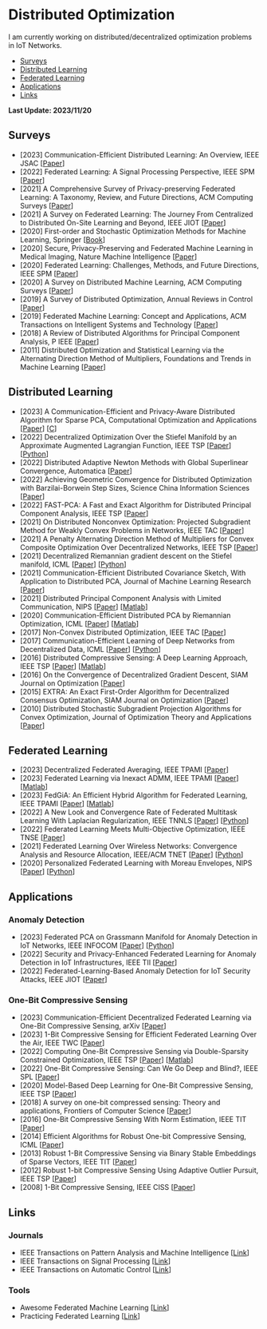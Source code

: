 # Distributed Optimization
I am currently working on distributed/decentralized optimization problems in IoT Networks.
- [Surveys](#Surveys)
- [Distributed Learning](#Distributed_Learning)
- [Federated Learning](#Federated_Learning)
- [Applications](#Applications)
- [Links](#Links)

    
<strong> Last Update: 2023/11/20 </strong>


<a name="Surveys" />

## Surveys
- [2023] Communication-Efficient Distributed Learning: An Overview, IEEE JSAC  [[Paper](https://ieeexplore.ieee.org/document/10038471)]
- [2022] Federated Learning: A Signal Processing Perspective, IEEE SPM  [[Paper](https://ieeexplore.ieee.org/abstract/document/9770266)]
- [2021] A Comprehensive Survey of Privacy-preserving Federated Learning: A Taxonomy, Review, and Future Directions, ACM Computing Surveys [[Paper](https://dl.acm.org/doi/abs/10.1145/3460427)]
- [2021] A Survey on Federated Learning: The Journey From Centralized to Distributed On-Site Learning and Beyond, IEEE JIOT [[Paper](https://ieeexplore.ieee.org/abstract/document/9220780)]
- [2020] First-order and Stochastic Optimization Methods for Machine Learning, Springer [[Book](https://link.springer.com/content/pdf/10.1007/978-3-030-39568-1.pdf)]
- [2020] Secure, Privacy-Preserving and Federated Machine Learning in Medical Imaging, Nature Machine Intelligence [[Paper](https://www.nature.com/articles/s42256-020-0186-1)]
- [2020] Federated Learning: Challenges, Methods, and Future Directions, IEEE SPM [[Paper](https://ieeexplore.ieee.org/abstract/document/9084352)]
- [2020] A Survey on Distributed Machine Learning, ACM Computing Surveys [[Paper](https://dl.acm.org/doi/abs/10.1145/3377454)]
- [2019] A Survey of Distributed Optimization, Annual Reviews in Control [[Paper](https://www.sciencedirect.com/science/article/abs/pii/S1367578819300082)]
- [2019] Federated Machine Learning: Concept and Applications, ACM Transactions on Intelligent Systems and Technology  [[Paper](https://dl.acm.org/doi/abs/10.1145/3298981)]
- [2018] A Review of Distributed Algorithms for Principal Component Analysis, P IEEE [[Paper](https://ieeexplore.ieee.org/abstract/document/8425655)]
- [2011] Distributed Optimization and Statistical Learning via the Alternating Direction Method of Multipliers, Foundations and Trends in Machine Learning [[Paper](https://www.nowpublishers.com/article/Details/MAL-016)]


<a name="Distributed_Learning" />

## Distributed Learning
- [2023] A Communication-Efficient and Privacy-Aware Distributed Algorithm for Sparse PCA, Computational Optimization and Applications [[Paper](https://link.springer.com/article/10.1007/s10589-023-00481-4)] [[C](http://lsec.cc.ac.cn/~liuxin/Solvers/DSSAL1.zip)]
- [2022] Decentralized Optimization Over the Stiefel Manifold by an Approximate Augmented Lagrangian Function, IEEE TSP [[Paper](https://ieeexplore.ieee.org/abstract/document/9798866)] [[Python](http://lsec.cc.ac.cn/~liuxin/Solvers/DEST.zip)]
- [2022] Distributed Adaptive Newton Methods with Global Superlinear Convergence, Automatica [[Paper](https://www.sciencedirect.com/science/article/pii/S0005109821006865)]
- [2022] Achieving Geometric Convergence for Distributed Optimization with Barzilai-Borwein Step Sizes, Science China Information Sciences  [[Paper](http://scis.scichina.com/en/2022/149204.pdf)]
- [2022] FAST-PCA: A Fast and Exact Algorithm for Distributed Principal Component Analysis, IEEE TSP [[Paper](https://ieeexplore.ieee.org/abstract/document/10012289)]
- [2021] On Distributed Nonconvex Optimization: Projected Subgradient Method for Weakly Convex Problems in Networks, IEEE TAC [[Paper](https://ieeexplore.ieee.org/abstract/document/9345428)]
- [2021] A Penalty Alternating Direction Method of Multipliers for Convex Composite Optimization Over Decentralized Networks, IEEE TSP [[Paper](https://ieeexplore.ieee.org/abstract/document/9466405)]
- [2021] Decentralized Riemannian gradient descent on the Stiefel manifold, ICML [[Paper](https://proceedings.mlr.press/v139/chen21g.html)] [[Python](https://github.com/chenshixiang/Decentralized_Riemannian_gradient_descent_on_Stiefel_manifold)]
- [2021] Communication-Efficient Distributed Covariance Sketch, With Application to Distributed PCA, Journal of Machine Learning Research [[Paper](https://dl.acm.org/doi/abs/10.5555/3546258.3546338)]
- [2021] Distributed Principal Component Analysis with Limited Communication, NIPS [[Paper](https://proceedings.neurips.cc/paper_files/paper/2021/hash/1680e9fa7b4dd5d62ece800239bb53bd-Abstract.html)] [[Matlab](https://github.com/IST-DASLab/QRGD)]
- [2020] Communication-Efficient Distributed PCA by Riemannian Optimization, ICML [[Paper](https://proceedings.mlr.press/v119/huang20e.html)] [[Matlab](https://github.com/IST-DASLab/QRGD)]
- [2017] Non-Convex Distributed Optimization, IEEE TAC [[Paper](https://ieeexplore.ieee.org/abstract/document/7807315)]
- [2017] Communication-Efficient Learning of Deep Networks from Decentralized Data, ICML [[Paper](http://proceedings.mlr.press/v54/mcmahan17a/mcmahan17a.pdf)] [[Python](https://github.com/AshwinRJ/Federated-Learning-PyTorch)]
- [2016] Distributed Compressive Sensing: A Deep Learning Approach, IEEE TSP [[Paper](https://ieeexplore.ieee.org/abstract/document/7457684)]  [[Matlab](https://github.com/hamidpalangi/Distributed-Compressive-Sensing-A-Deep-Learning-Approach)] 
- [2016] On the Convergence of Decentralized Gradient Descent, SIAM Journal on Optimization [[Paper](https://epubs.siam.org/doi/abs/10.1137/130943170)]
- [2015] EXTRA: An Exact First-Order Algorithm for Decentralized Consensus Optimization, SIAM Journal on Optimization [[Paper](https://epubs.siam.org/doi/abs/10.1137/14096668X)]
- [2010] Distributed Stochastic Subgradient Projection Algorithms for Convex Optimization, Journal of Optimization Theory and Applications [[Paper](https://link.springer.com/article/10.1007/s10957-010-9737-7)]


<a name="Federated Learning" />

## Federated Learning
- [2023] Decentralized Federated Averaging, IEEE TPAMI [[Paper](https://ieeexplore.ieee.org/abstract/document/9850408)]
- [2023] Federated Learning via Inexact ADMM, IEEE TPAMI [[Paper](https://ieeexplore.ieee.org/abstract/document/10040221)] [[Matlab](https://github.com/ShenglongZhou/FedADMM)]
- [2023] FedGiA: An Efficient Hybrid Algorithm for Federated Learning, IEEE TPAMI [[Paper](https://ieeexplore.ieee.org/abstract/document/10106001)] [[Matlab](https://github.com/ShenglongZhou/FedGiA)]
- [2022] A New Look and Convergence Rate of Federated Multitask Learning With Laplacian Regularization, IEEE TNNLS [[Paper](https://ieeexplore.ieee.org/abstract/document/9975151)] [[Python](https://github.com/CharlieDinh/FedU_FMTL)]
- [2022] Federated Learning Meets Multi-Objective Optimization, IEEE TNSE [[Paper](https://ieeexplore.ieee.org/abstract/document/9762229)]
- [2021] Federated Learning Over Wireless Networks: Convergence Analysis and Resource Allocation, IEEE/ACM TNET [[Paper](https://ieeexplore.ieee.org/abstract/document/9261995)] [[Python](https://github.com/CharlieDinh/FEDL_pytorch)]
- [2020] Personalized Federated Learning with Moreau Envelopes, NIPS [[Paper](https://proceedings.neurips.cc/paper/2020/file/f4f1f13c8289ac1b1ee0ff176b56fc60-Paper.pdf)] [[Python](https://github.com/CharlieDinh/pFedMe)]


<a name="Applications" />

## Applications

### Anomaly Detection
- [2023] Federated PCA on Grassmann Manifold for Anomaly Detection in IoT Networks, IEEE INFOCOM [[Paper](https://ieeexplore.ieee.org/abstract/document/10229026)] [[Python](https://github.com/dual-grp/FedPCA_Abnormal_Detection)]
- [2022] Security and Privacy-Enhanced Federated Learning for Anomaly Detection in IoT Infrastructures, IEEE TII [[Paper](https://ieeexplore.ieee.org/abstract/document/9522027)]
- [2022] Federated-Learning-Based Anomaly Detection for IoT Security Attacks, IEEE JIOT [[Paper](https://ieeexplore.ieee.org/abstract/document/9424138)]

### One-Bit Compressive Sensing

- [2023] Communication-Efficient Decentralized Federated Learning via One-Bit Compressive Sensing, arXiv [[Paper](https://arxiv.org/abs/2308.16671)]
- [2023] 1-Bit Compressive Sensing for Efficient Federated Learning Over the Air, IEEE TWC [[Paper](https://ieeexplore.ieee.org/abstract/document/9912341)]
- [2022] Computing One-Bit Compressive Sensing via Double-Sparsity Constrained Optimization, IEEE TSP [[Paper](https://ieeexplore.ieee.org/abstract/document/9729395)] [[Matlab](https://github.com/ShenglongZhou/GPSP)]
- [2022] One-Bit Compressive Sensing: Can We Go Deep and Blind?, IEEE SPL  [[Paper](https://ieeexplore.ieee.org/abstract/document/9812512)]
- [2020] Model-Based Deep Learning for One-Bit Compressive Sensing, IEEE TSP [[Paper](https://ieeexplore.ieee.org/abstract/document/9187438)]
- [2018] A survey on one-bit compressed sensing: Theory and applications, Frontiers of Computer Science  [[Paper](https://link.springer.com/article/10.1007/s11704-017-6132-7)]
- [2016] One-Bit Compressive Sensing With Norm Estimation, IEEE TIT [[Paper](https://ieeexplore.ieee.org/abstract/document/7434599)] 
- [2014] Efficient Algorithms for Robust One-bit Compressive Sensing, ICML [[Paper](http://proceedings.mlr.press/v32/zhangc14.html)]
- [2013] Robust 1-Bit Compressive Sensing via Binary Stable Embeddings of Sparse Vectors, IEEE TIT [[Paper](https://ieeexplore.ieee.org/abstract/document/6418031)] 
- [2012] Robust 1-bit Compressive Sensing Using Adaptive Outlier Pursuit, IEEE TSP [[Paper](https://ieeexplore.ieee.org/abstract/document/6178284)] 
- [2008] 1-Bit Compressive Sensing, IEEE CISS  [[Paper](https://ieeexplore.ieee.org/abstract/document/4558487)]


<a name="Links" />

## Links

### Journals
- IEEE Transactions on Pattern Analysis and Machine Intelligence  [[Link](https://ieeexplore.ieee.org/xpl/RecentIssue.jsp?punumber=34)]
- IEEE Transactions on Signal Processing [[Link](https://ieeexplore.ieee.org/xpl/RecentIssue.jsp?punumber=78)]
- IEEE Transactions on Automatic Control [[Link](https://ieeexplore.ieee.org/xpl/RecentIssue.jsp?punumber=9)]

### Tools
- Awesome Federated Machine Learning  [[Link](https://github.com/innovation-cat/Awesome-Federated-Machine-Learning)] 
- Practicing Federated Learning  [[Link](https://github.com/FederatedAI/Practicing-Federated-Learning)] 
